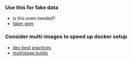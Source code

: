 ### Use this for fake data
- is this even needed?
- [faker gem](https://github.com/stympy/faker)

### Consider multi-images to speed up docker setup
- [dev best practices](https://docs.docker.com/develop/dev-best-practices/)
- [multistage builds](https://docs.docker.com/develop/develop-images/multistage-build/)
